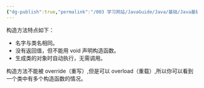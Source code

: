 ```yaml
---
{"dg-publish":true,"permalink":"/003 学习网站/JavaGuide/Java/基础/Java基础常见面试题总结（中）/面向对象基础/5. 构造方法有哪些特点？是否可被 override?/","dgPassFrontmatter":true,"created":"2024-04-12T09:57:08.878+08:00","updated":"2024-06-01T10:47:28.098+08:00"}
---
```


构造方法特点如下：

- 名字与类名相同。
- 没有返回值，但不能用 void 声明构造函数。
- 生成类的对象时自动执行，无需调用。

构造方法不能被 override（重写）,但是可以 overload（重载）,所以你可以看到一个类中有多个构造函数的情况。